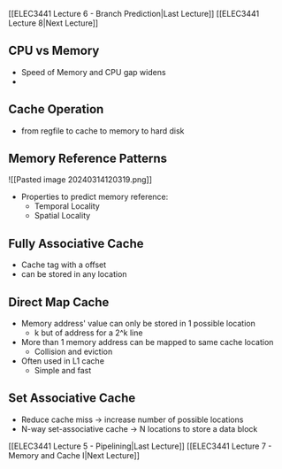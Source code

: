 
[[ELEC3441 Lecture 6 - Branch Prediction|Last Lecture]] [[ELEC3441 Lecture 8|Next Lecture]]


## CPU vs Memory
- Speed of Memory and CPU gap widens
- 



## Cache Operation
- from regfile to cache to memory to hard disk

## Memory Reference Patterns
![[Pasted image 20240314120319.png]]

- Properties to predict memory reference:
	- Temporal Locality
	- Spatial Locality
	



## Fully Associative Cache
- Cache tag with a offset
- can be stored in any location



## Direct Map Cache
- Memory address' value can only be stored in 1 possible location
	- k but of address for a 2^k line
- More than 1 memory address can be mapped to same cache location
	- Collision and eviction
- Often used in L1 cache
	- Simple and fast


## Set Associative Cache
- Reduce cache miss -> increase number of possible locations
- N-way set-associative cache -> N locations to store a data block








[[ELEC3441 Lecture 5 - Pipelining|Last Lecture]] [[ELEC3441 Lecture 7 - Memory and Cache I|Next Lecture]]